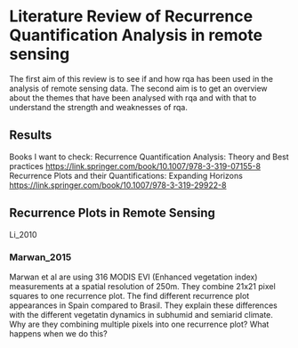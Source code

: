 # Literature Review of Recurrence Quantification Analysis in remote sensing

The first aim of this review is to see if and how rqa has been used in the analysis of remote sensing data.
The second aim is to get an overview about the themes
that have been analysed with rqa and with that to understand the strength and weaknesses of rqa.


## Results
Books I want to check:
Recurrence Quantification Analysis: Theory and Best practices
https://link.springer.com/book/10.1007/978-3-319-07155-8
Recurrence Plots and their Quantifications: Expanding Horizons
https://link.springer.com/book/10.1007/978-3-319-29922-8

## Recurrence Plots in Remote Sensing
Li_2010

### Marwan_2015

Marwan et al are using 316 MODIS EVI (Enhanced vegetation index) measurements at
a spatial resolution of 250m. They combine 21x21 pixel squares to one recurrence plot.
The find different recurrence plot appearances in Spain compared to Brasil.
They explain these differences with the different vegetatin dynamics in subhumid and semiarid climate.
Why are they combining multiple pixels into one recurrence plot?
What happens when we do this?
